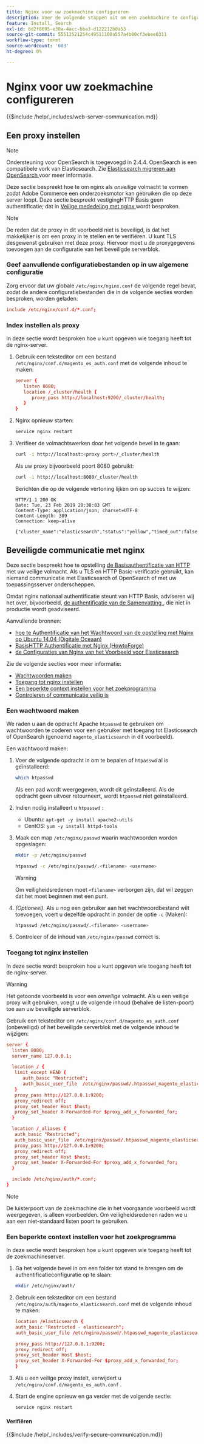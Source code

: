 ```yaml
---
title: Nginx voor uw zoekmachine configureren
description: Voer de volgende stappen uit om een zoekmachine te configureren met de Nginx-webserver voor installaties in de bedrijfsruimten van Adobe Commerce.
feature: Install, Search
exl-id: 8d2f8695-e30a-4acc-bba3-d122212b0a53
source-git-commit: 55512521254c49511100a557a4b00cf3ebee0311
workflow-type: tm+mt
source-wordcount: '603'
ht-degree: 0%

---
```


# Nginx voor uw zoekmachine configureren

{{$include /help/_includes/web-server-communication.md}}

## Een proxy instellen

>[!NOTE]
>
>Ondersteuning voor OpenSearch is toegevoegd in 2.4.4. OpenSearch is een compatibele vork van Elasticsearch. Zie [ Elasticsearch migreren aan OpenSearch ](../../../upgrade/prepare/opensearch-migration.md) voor meer informatie.

Deze sectie bespreekt hoe te om nginx als *onveilige* volmacht te vormen zodat Adobe Commerce een onderzoeksmotor kan gebruiken die op deze server loopt. Deze sectie bespreekt vestigingHTTP Basis geen authentificatie; dat in [ Veilige mededeling met nginx ](#secure-communication-with-nginx) wordt besproken.

>[!NOTE]
>
>De reden dat de proxy in dit voorbeeld niet is beveiligd, is dat het makkelijker is om een proxy in te stellen en te verifiëren. U kunt TLS desgewenst gebruiken met deze proxy. Hiervoor moet u de proxygegevens toevoegen aan de configuratie van het beveiligde serverblok.

### Geef aanvullende configuratiebestanden op in uw algemene configuratie

Zorg ervoor dat uw globale `/etc/nginx/nginx.conf` de volgende regel bevat, zodat de andere configuratiebestanden die in de volgende secties worden besproken, worden geladen:

```conf
include /etc/nginx/conf.d/*.conf;
```

### Index instellen als proxy

In deze sectie wordt besproken hoe u kunt opgeven wie toegang heeft tot de nginx-server.

1. Gebruik een teksteditor om een bestand `/etc/nginx/conf.d/magento_es_auth.conf` met de volgende inhoud te maken:

   ```conf
   server {
      listen 8080;
      location /_cluster/health {
         proxy_pass http://localhost:9200/_cluster/health;
      }
   }
   ```

1. Nginx opnieuw starten:

   ```bash
   service nginx restart
   ```

1. Verifieer de volmachtswerken door het volgende bevel in te gaan:

   ```bash
   curl -i http://localhost:<proxy port>/_cluster/health
   ```

   Als uw proxy bijvoorbeeld poort 8080 gebruikt:

   ```bash
   curl -i http://localhost:8080/_cluster/health
   ```

   Berichten die op de volgende vertoning lijken om op succes te wijzen:

   ```
   HTTP/1.1 200 OK
   Date: Tue, 23 Feb 2019 20:38:03 GMT
   Content-Type: application/json; charset=UTF-8
   Content-Length: 389
   Connection: keep-alive
   
   {"cluster_name":"elasticsearch","status":"yellow","timed_out":false,"number_of_nodes":1,"number_of_data_nodes":1,"active_primary_shards":5,"active_shards":5,"relocating_shards":0,"initializing_shards":0,"unassigned_shards":5,"delayed_unassigned_shards":0,"number_of_pending_tasks":0,"number_of_in_flight_fetch":0,"task_max_waiting_in_queue_millis":0,"active_shards_percent_as_number":50.0}
   ```

## Beveiligde communicatie met nginx

Deze sectie bespreekt hoe te opstelling [ de Basisauthentificatie van HTTP ](https://nginx.org/en/docs/http/ngx_http_auth_basic_module.html) met uw veilige volmacht. Als u TLS en HTTP Basic-verificatie gebruikt, kan niemand communicatie met Elasticsearch of OpenSearch of met uw toepassingsserver onderscheppen.

Omdat nginx nationaal authentificatie steunt van HTTP Basis, adviseren wij het over, bijvoorbeeld, [ de authentificatie van de Samenvatting ](https://www.nginx.com/resources/wiki/modules/auth_digest/), die niet in productie wordt geadviseerd.

Aanvullende bronnen:

* [ hoe te Authentificatie van het Wachtwoord van de opstelling met Nginx op Ubuntu 14.04 (Digitale Oceaan) ](https://www.digitalocean.com/community/tutorials/how-to-set-up-password-authentication-with-nginx-on-ubuntu-14-04)
* [ BasisHTTP Authentificatie met Nginx (HowtoForge) ](https://www.howtoforge.com/basic-http-authentication-with-nginx)
* [ de Configuraties van Nginx van het Voorbeeld voor Elasticsearch ](https://gist.github.com/karmi/b0a9b4c111ed3023a52d)

Zie de volgende secties voor meer informatie:

* [Wachtwoorden maken](#create-a-password)
* [Toegang tot nginx instellen](#set-up-access-to-nginx)
* [Een beperkte context instellen voor het zoekprogramma](#set-up-a-restricted-context-for-the-search-engine)
* [Controleren of communicatie veilig is](#secure-communication-with-nginx)

### Een wachtwoord maken

We raden u aan de opdracht Apache `htpasswd` te gebruiken om wachtwoorden te coderen voor een gebruiker met toegang tot Elasticsearch of OpenSearch (genoemd `magento_elasticsearch` in dit voorbeeld).

Een wachtwoord maken:

1. Voer de volgende opdracht in om te bepalen of `htpasswd` al is geïnstalleerd:

   ```bash
   which htpasswd
   ```

   Als een pad wordt weergegeven, wordt dit geïnstalleerd. Als de opdracht geen uitvoer retourneert, wordt `htpasswd` niet geïnstalleerd.

1. Indien nodig installeert u `htpasswd` :

   * Ubuntu: `apt-get -y install apache2-utils`
   * CentOS: `yum -y install httpd-tools`

1. Maak een map `/etc/nginx/passwd` waarin wachtwoorden worden opgeslagen:

   ```bash
   mkdir -p /etc/nginx/passwd
   ```

   ```bash
   htpasswd -c /etc/nginx/passwd/.<filename> <username>
   ```

   >[!WARNING]
   >
   >Om veiligheidsredenen moet `<filename>` verborgen zijn, dat wil zeggen dat het moet beginnen met een punt.

1. *(Optioneel).* Als u nog een gebruiker aan het wachtwoordbestand wilt toevoegen, voert u dezelfde opdracht in zonder de optie `-c` (Maken):

   ```bash
   htpasswd /etc/nginx/passwd/.<filename> <username>
   ```

1. Controleer of de inhoud van `/etc/nginx/passwd` correct is.

### Toegang tot nginx instellen

In deze sectie wordt besproken hoe u kunt opgeven wie toegang heeft tot de nginx-server.

>[!WARNING]
>
>Het getoonde voorbeeld is voor een *onveilige* volmacht. Als u een veilige proxy wilt gebruiken, voegt u de volgende inhoud (behalve de listen-poort) toe aan uw beveiligde serverblok.

Gebruik een teksteditor om `/etc/nginx/conf.d/magento_es_auth.conf` (onbeveiligd) of het beveiligde serverblok met de volgende inhoud te wijzigen:

```conf
server {
  listen 8080;
  server_name 127.0.0.1;

  location / {
   limit_except HEAD {
      auth_basic "Restricted";
      auth_basic_user_file  /etc/nginx/passwd/.htpasswd_magento_elasticsearch;
   }
   proxy_pass http://127.0.0.1:9200;
   proxy_redirect off;
   proxy_set_header Host $host;
   proxy_set_header X-Forwarded-For $proxy_add_x_forwarded_for;
  }

  location /_aliases {
   auth_basic "Restricted";
   auth_basic_user_file  /etc/nginx/passwd/.htpasswd_magento_elasticsearch;
   proxy_pass http://127.0.0.1:9200;
   proxy_redirect off;
   proxy_set_header Host $host;
   proxy_set_header X-Forwarded-For $proxy_add_x_forwarded_for;
  }

  include /etc/nginx/auth/*.conf;
}
```

>[!NOTE]
>
>De luisterpoort van de zoekmachine die in het voorgaande voorbeeld wordt weergegeven, is alleen voorbeelden. Om veiligheidsredenen raden we u aan een niet-standaard listen poort te gebruiken.

### Een beperkte context instellen voor het zoekprogramma

In deze sectie wordt besproken hoe u kunt opgeven wie toegang heeft tot de zoekmachineserver.

1. Ga het volgende bevel in om een folder tot stand te brengen om de authentificatieconfiguratie op te slaan:

   ```bash
   mkdir /etc/nginx/auth/
   ```

1. Gebruik een teksteditor om een bestand `/etc/nginx/auth/magento_elasticsearch.conf` met de volgende inhoud te maken:

   ```conf
   location /elasticsearch {
   auth_basic "Restricted - elasticsearch";
   auth_basic_user_file /etc/nginx/passwd/.htpasswd_magento_elasticsearch;
   
   proxy_pass http://127.0.0.1:9200;
   proxy_redirect off;
   proxy_set_header Host $host;
   proxy_set_header X-Forwarded-For $proxy_add_x_forwarded_for;
   }
   ```

1. Als u een veilige proxy instelt, verwijdert u `/etc/nginx/conf.d/magento_es_auth.conf` .
1. Start de engine opnieuw en ga verder met de volgende sectie:

   ```bash
   service nginx restart
   ```

#### Verifiëren

{{$include /help/_includes/verify-secure-communication.md}}

<!-- Last updated from includes: 2024-07-18 15:50:54 -->
